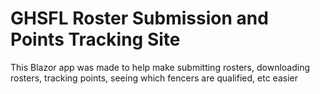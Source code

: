 # GHSFL Roster Submission and Points Tracking Site 
This Blazor app was made to help make submitting rosters, downloading rosters, tracking points, seeing which fencers are qualified, etc easier
